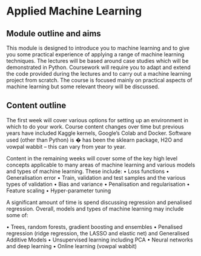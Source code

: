 # Applied Machine Learning

## Module outline and aims

This module is designed to introduce you to machine learning and to give you some
practical experience of applying a range of machine learning techniques.
The lectures will be based around case studies which will be demonstrated in Python.
Coursework will require you to adapt and extend the code provided during the lectures
and to carry out a machine learning project from scratch.
The course is focused mainly on practical aspects of machine learning but some
relevant theory will be discussed. 

## Content outline

The first week will cover various options for setting up an environment in which to do
your work. Course content changes over time but previous years have included
Kaggle kernels, Google’s Colab and Docker. Software used (other than Python) is �
has been the sklearn package, H2O and vowpal wabbit – this can vary from year to
year. 

Content in the remaining weeks will cover some of the key high level concepts
applicable to many areas of machine learning and various models and types of
machine learning. These include:
• Loss functions
• Generalisation error
• Train, validation and test samples and the various types of validation
• Bias and variance
• Penalisation and regularisation
• Feature scaling
• Hyper-parameter tuning

A significant amount of time is spend discussing regression and penalised regression.
Overall, models and types of machine learning may include some of:

• Trees, random forests, gradient boosting and ensembles
• Penalised regression (ridge regression, the LASSO and elastic net) and
Generalised Additive Models
• Unsupervised learning including PCA
• Neural networks and deep learning
• Online learning (vowpal wabbit)
